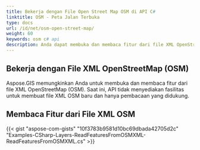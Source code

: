 ```yaml
---
title: Bekerja dengan File Open Street Map OSM di API C#
linktitle: OSM - Peta Jalan Terbuka
type: docs
url: /id/net/osm-open-street-map/
weight: 60
keywords: osm c# api
description: Anda dapat membuka dan membaca fitur dari file XML OpenStreetMap (OSM) menggunakan GIS C# Library atau API.
---
```


## **Bekerja dengan File XML OpenStreetMap (OSM)**
Aspose.GIS memungkinkan Anda untuk membuka dan membaca fitur dari file XML OpenStreetMap (OSM). Saat ini, API tidak menyediakan fasilitas untuk membuat file XML OSM baru dan hanya pembacaan yang didukung.
## **Membaca Fitur dari File XML OSM**
{{< gist "aspose-com-gists" "10f3783b9581d10bc69dbada42705d2c" "Examples-CSharp-Layers-ReadFeaturesFromOSMXML-ReadFeaturesFromOSMXML.cs" >}}

